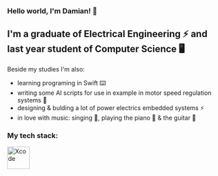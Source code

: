 ### Hello world, I'm Damian! 👋

## I'm a graduate of Electrical Engineering ⚡️ and last year student of Computer Science 🖥
Beside my studies I'm also:
- learning programing in Swift  ⌨️
- writing some AI scripts for use in example in motor speed regulation systems 🧠
- designing & bulding a lot of power electrics embedded systems ⚡️
- in love with music: singing 🎤, playing the piano 🎹 & the guitar 🎸

### My tech stack:
<img align="left" alt="Xcode" width="52px" src="https://img.shields.io/badge/Swift-FA7343?style=for-the-badge&logo=swift&logoColor=white">